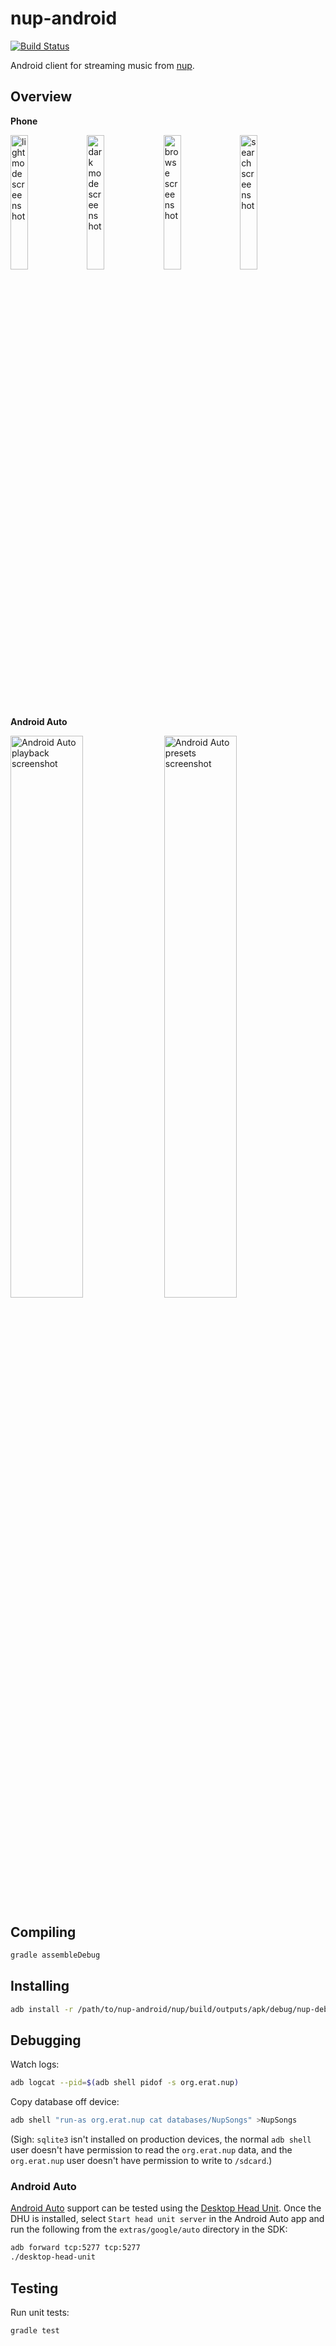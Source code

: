 # nup-android

[![Build Status](https://storage.googleapis.com/derat-build-badges/bb278d31-46f9-4f06-8065-215d47c0878f.svg)](https://storage.googleapis.com/derat-build-badges/bb278d31-46f9-4f06-8065-215d47c0878f.html)

Android client for streaming music from [nup].

[nup]: http://github.com/derat/nup

## Overview

**Phone**
<p float="left">
  <img src="https://user-images.githubusercontent.com/40385/142279227-ec2f79b4-829b-4bbe-99ef-c2f72fdc5670.jpg"
       width="23.5%" alt="light mode screenshot">
  <img src="https://user-images.githubusercontent.com/40385/142279268-0f2cb56e-9897-48e0-a4ab-5f385509bc0b.jpg"
       width="23.5%" alt="dark mode screenshot">
  <img src="https://user-images.githubusercontent.com/40385/142279250-ceeeb873-7c4b-4a4b-8c6a-57b48c0008a3.jpg"
       width="23.5%" alt="browse screenshot">
  <img src="https://user-images.githubusercontent.com/40385/142279281-be37d66d-ef63-4b33-911f-58d032dbc05a.jpg"
       width="23.5%" alt="search screenshot">
</p>

**Android Auto**
<p float="left">
  <img src="https://user-images.githubusercontent.com/40385/148253193-585ee203-0fef-4858-b125-67f9f852c426.png"
       width="48%" alt="Android Auto playback screenshot">
  <img src="https://user-images.githubusercontent.com/40385/148253213-3a166711-273a-4268-b362-b54321bec12d.png"
       width="48%" alt="Android Auto presets screenshot">
</p>

## Compiling

```sh
gradle assembleDebug
```

## Installing

```sh
adb install -r /path/to/nup-android/nup/build/outputs/apk/debug/nup-debug.apk
```

## Debugging

Watch logs:

```sh
adb logcat --pid=$(adb shell pidof -s org.erat.nup)
```

Copy database off device:

```sh
adb shell "run-as org.erat.nup cat databases/NupSongs" >NupSongs
```

(Sigh: `sqlite3` isn't installed on production devices, the normal `adb shell`
user doesn't have permission to read the `org.erat.nup` data, and the
`org.erat.nup` user doesn't have permission to write to `/sdcard`.)

### Android Auto

[Android Auto] support can be tested using the [Desktop Head Unit]. Once the DHU
is installed, select `Start head unit server` in the Android Auto app and run
the following from the `extras/google/auto` directory in the SDK:

```sh
adb forward tcp:5277 tcp:5277
./desktop-head-unit
```

[Android Auto]: https://www.android.com/auto/
[Desktop Head Unit]: https://developer.android.com/training/cars/testing#test-auto

## Testing

Run unit tests:

```sh
gradle test
```
